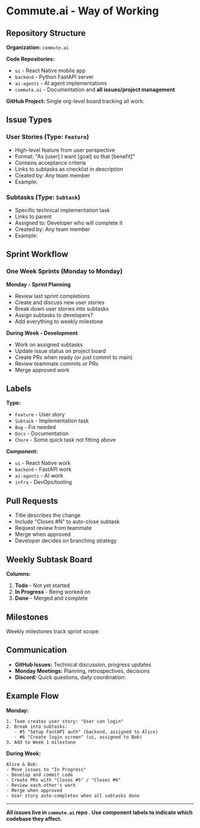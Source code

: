 # Commute.ai - Way of Working

## Repository Structure

**Organization:** `commute.ai` [](https://github.com/Commute-ai)

**Code Repositories:**

- `ui` - React Native mobile app [](https://github.com/Commute-ai/ui)
- `backend` - Python FastAPI server [](https://github.com/Commute-ai/backend)
- `ai-agents` - AI agent implementations [](https://github.com/Commute-ai/ai-agents)
- `commute.ai` - Documentation and **all issues/project management** [](https://github.com/Commute-ai/commute.ai)

**GitHub Project:** Single org-level board tracking all work: [](https://github.com/orgs/Commute-ai/projects/1)

## Issue Types

### User Stories (Type: `Feature`)

- High-level feature from user perspective
- Format: "As [user] I want [goal] so that [benefit]"
- Contains acceptance criteria
- Links to subtasks as checklist in description
- Created by: Any team member
- Example: [](https://github.com/Commute-ai/commute.ai/issues/5)

### Subtasks (Type: `Subtask`)

- Specific technical implementation task
- Links to parent
- Assigned to: Developer who will complete it
- Created by: Any team member
- Example: [](https://github.com/Commute-ai/commute.ai/issues/12)

## Sprint Workflow

### One Week Sprints (Monday to Monday)

**Monday - Sprint Planning**

- Review last sprint completions
- Create and discuss new user stories
- Break down user stories into subtasks
- Assign subtasks to developers?
- Add everything to weekly milestone

**During Week - Development**

- Work on assigned subtasks
- Update issue status on project board
- Create PRs when ready (or just commit to main)
- Review teammate commits or PRs
- Merge approved work

## Labels

**Type:**

- `Feature` - User story
- `Subtask` - Implementation task
- `Bug` - Fix needed
- `Docs` - Documentation
- `Chore` - Some quick task not fitting above

**Component:**

- `ui` - React Native work
- `backend` - FastAPI work
- `ai-agents` - AI work
- `infra` - DevOps/tooling

## Pull Requests

- Title describes the change
- Include "Closes #N" to auto-close subtask
- Request review from teammate
- Merge when approved
- Developer decides on branching strategy

## Weekly Subtask Board

**Columns:**

1. **Todo** - Not yet started
2. **In Progress** - Being worked on
3. **Done** - Merged and complete

## Milestones

Weekly milestones track sprint scope: [](https://github.com/Commute-ai/commute.ai/milestones)

## Communication

- **GitHub Issues:** Technical discussion, progress updates
- **Monday Meetings:** Planning, retrospectives, decisions
- **Discord:** Quick questions, daily coordination: [](https://discord.gg/75WP9k3Xum)

## Example Flow

**Monday:**

```
1. Team creates user story: "User can login"
2. Break into subtasks:
   - #5 "Setup FastAPI auth" (backend, assigned to Alice)
   - #6 "Create login screen" (ui, assigned to Bob)
3. Add to Week 1 milestone
```

**During Week:**

```
Alice & Bob:
- Move issues to "In Progress"
- Develop and commit code
- Create PRs with "Closes #5" / "Closes #6"
- Review each other's work
- Merge when approved
- User story auto-completes when all subtasks done
```

---

**All issues live in `commute.ai` repo [](https://github.com/Commute-ai/commute.ai). Use component labels to indicate which codebase they affect.**
